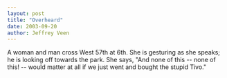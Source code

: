 ```yaml
--- 
layout: post
title: "Overheard"
date: 2003-09-20
author: Jeffrey Veen
---
```

A woman and man cross West 57th at 6th. She is gesturing as she speaks; he is looking off towards the park. She says, "And none of this -- none of this! -- would matter at all if we just went and bought the stupid Tivo."
&#8203;